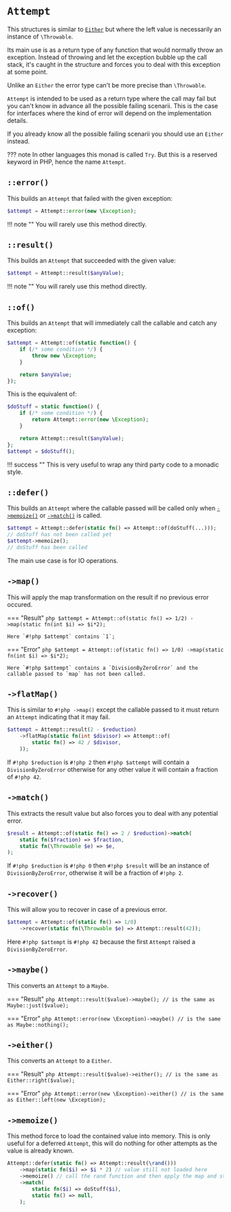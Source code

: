 # `Attempt`

This structures is similar to [`Either`](either.md) but where the left value is necessarily an instance of `\Throwable`.

Its main use is as a return type of any function that would normally throw an exception. Instead of throwing and let the exception bubble up the call stack, it's caught in the structure and forces you to deal with this exception at some point.

Unlike an `Either` the error type can't be more precise than `\Throwable`.

`Attempt` is intended to be used as a return type where the call may fail but you can't know in advance all the possible failing scenarii. This is the case for interfaces where the kind of error will depend on the implementation details.

If you already know all the possible failing scenarii you should use an `Either` instead.

??? note
    In other languages this monad is called `Try`. But this is a reserved keyword in PHP, hence the name `Attempt`.

## `::error()`

This builds an `Attempt` that failed with the given exception:

```php
$attempt = Attempt::error(new \Exception);
```

!!! note ""
    You will rarely use this method directly.

## `::result()`

This builds an `Attempt` that succeeded with the given value:

```php
$attempt = Attempt::result($anyValue);
```

!!! note ""
    You will rarely use this method directly.

## `::of()`

This builds an `Attempt` that will immediately call the callable and catch any exception:

```php
$attempt = Attempt::of(static function() {
    if (/* some condition */) {
        throw new \Exception;
    }

    return $anyValue;
});
```

This is the equivalent of:

```php
$doStuff = static function() {
    if (/* some condition */) {
        return Attempt::error(new \Exception);
    }

    return Attempt::result($anyValue);
};
$attempt = $doStuff();
```

!!! success ""
    This is very useful to wrap any third party code to a monadic style.

## `::defer()`

This builds an `Attempt` where the callable passed will be called only when [`->memoize()`](#-memoize) or [`->match()`](#-match) is called.

```php
$attempt = Attempt::defer(static fn() => Attempt::of(doStuff(...)));
// doStuff has not been called yet
$attempt->memoize();
// doStuff has been called
```

The main use case is for IO operations.

## `->map()`

This will apply the map transformation on the result if no previous error occured.

=== "Result"
    ```php
    $attempt = Attempt::of(static fn() => 1/2)
        ->map(static fn(int $i) => $i*2);
    ```

    Here `#!php $attempt` contains `1`;

=== "Error"
    ```php
    $attempt = Attempt::of(static fn() => 1/0)
        ->map(static fn(int $i) => $i*2);
    ```

    Here `#!php $attempt` contains a `DivisionByZeroError` and the callable passed to `map` has not been called.

## `->flatMap()`

This is similar to `#!php ->map()` except the callable passed to it must return an `Attempt` indicating that it may fail.

```php
$attempt = Attempt::result(2 - $reduction)
    ->flatMap(static fn(int $divisor) => Attempt::of(
        static fn() => 42 / $divisor,
    ));
```

If `#!php $reduction` is `#!php 2` then `#!php $attempt` will contain a `DivisionByZeroError` otherwise for any other value it will contain a fraction of `#!php 42`.

## `->match()`

This extracts the result value but also forces you to deal with any potential error.

```php
$result = Attempt::of(static fn() => 2 / $reduction)->match(
    static fn($fraction) => $fraction,
    static fn(\Throwable $e) => $e,
);
```

If `#!php $reduction` is `#!php 0` then `#!php $result` will be an instance of `DivisionByZeroError`, otherwise it will be a fraction of `#!php 2`.

## `->recover()`

This will allow you to recover in case of a previous error.

```php
$attempt = Attempt::of(static fn() => 1/0)
    ->recover(static fn(\Throwable $e) => Attempt::result(42));
```

Here `#!php $attempt` is `#!php 42` because the first `Attempt` raised a `DivisionByZeroError`.

## `->maybe()`

This converts an `Attempt` to a `Maybe`.

=== "Result"
    ```php
    Attempt::result($value)->maybe();
    // is the same as
    Maybe::just($value);
    ```

=== "Error"
    ```php
    Attempt::error(new \Exception)->maybe()
    // is the same as
    Maybe::nothing();
    ```

## `->either()`

This converts an `Attempt` to a `Either`.

=== "Result"
    ```php
    Attempt::result($value)->either();
    // is the same as
    Either::right($value);
    ```

=== "Error"
    ```php
    Attempt::error(new \Exception)->either()
    // is the same as
    Either::left(new \Exception);
    ```

## `->memoize()`

This method force to load the contained value into memory. This is only useful for a deferred `Attempt`, this will do nothing for other attempts as the value is already known.

```php
Attempt::defer(static fn() => Attempt::result(\rand()))
    ->map(static fn($i) => $i * 2) // value still not loaded here
    ->memoize() // call the rand function and then apply the map and store it in memory
    ->match(
        static fn($i) => doStuff($i),
        static fn() => null,
    );
```

